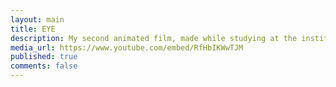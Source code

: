 ```yaml
---
layout: main
title: EYE
description: My second animated film, made while studying at the institute in 2009. Music - Schnittke.
media_url: https://www.youtube.com/embed/RfHbIKWwTJM
published: true
comments: false
---
```

